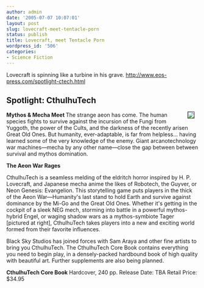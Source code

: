 ```yaml
---
author: admin
date: '2005-07-07 10:07:01'
layout: post
slug: lovecraft-meet-tentacle-porn
status: publish
title: Lovecraft, meet Tentacle Porn
wordpress_id: '506'
categories:
- Science Fiction
---
```

Lovecraft is spinning like a turbine in his grave.
<A href="http://www.eos-press.com/spotlight-ctech.html">http://www.eos-press.com/spotlight-ctech.html</A>
<h2>Spotlight: CthulhuTech</h2>
<img hspace=10 src="http://www.arcanology.com/images/ctech-250.jpg" align="right" border="1"> <B>Mythos &amp; Mecha Meet </B>
The strange aeon has come. The human species fights to survive against the incursion of the Fungi from Yuggoth, the power of the Cults, and the darkness of the recently arisen Great Old Ones. But humanity, ever-adaptable, is far from helpless... having learned some of the very knowledge of the enemy. Giant arcanotechnology war machines—mecha by any other name—close the gap between between survival and mythos domination. 

<B>The Aeon War Rages </B>

CthulhuTech is a seamless melding of the eldritch horror inspired by H. P. Lovecraft, and Japanese mecha anime the likes of Robotech, the Guyver, or Neon Genesis: Evangelion. This storytelling game puts players in the thick of the Aeon War—Humanity's last stand to hold Earth and survive against dominance by the Mi-Go and the Great Old Ones. Whether it's getting in the cockpit of a sleek NEG mech, storming into battle in a powerful mythos-hybrid Engel, or waging shadow wars as a mythos-symbiote Tager [pictured at right], CthulhuTech takes players into a new and exciting world formed from their favorite influences. 

Black Sky Studios has joined forces with Sam Araya and other fine artists to bring you CthulhuTech. The CthulhuTech Core Book contains everything you need to begin play, in a densely-packed hardbound book of high quality with beautiful art. Further supplements are also being planned. 

<B>CthulhuTech Core Book</B>
Hardcover, 240 pp. 
Release Date: TBA
Retail Price: $34.95
